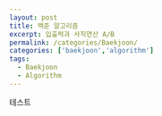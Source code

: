 ```yaml
---
layout: post
title: 백준 알고리즘
excerpt: 입출력과 사칙연산 A/B
permalink: /categories/Baekjoon/
categories: ['baekjoon','algorithm']
tags:
  - Baekjoon
  - Algorithm
---
```


테스트